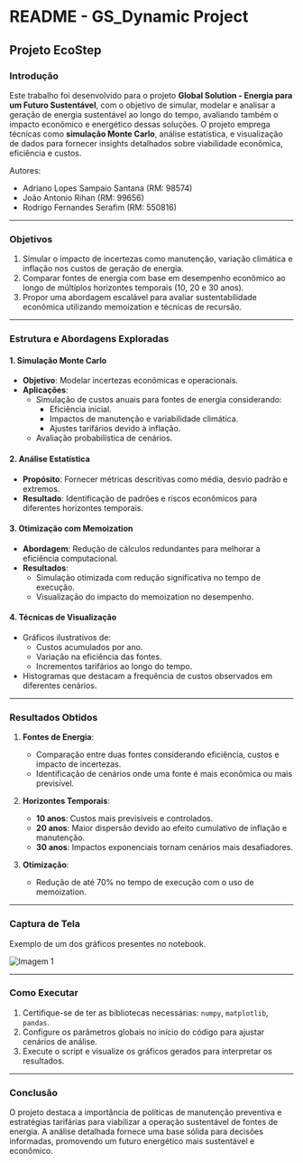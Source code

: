 # **README - GS_Dynamic Project**

## **Projeto EcoStep**

### **Introdução**
Este trabalho foi desenvolvido para o projeto **Global Solution - Energia para um Futuro Sustentável**, com o objetivo de simular, modelar e analisar a geração de energia sustentável ao longo do tempo, avaliando também o impacto econômico e energético dessas soluções. O projeto emprega técnicas como **simulação Monte Carlo**, análise estatística, e visualização de dados para fornecer insights detalhados sobre viabilidade econômica, eficiência e custos.

Autores:  
- Adriano Lopes Sampaio Santana (RM: 98574)  
- João Antonio Rihan (RM: 99656)  
- Rodrigo Fernandes Serafim (RM: 550816)

---

### **Objetivos**
1. Simular o impacto de incertezas como manutenção, variação climática e inflação nos custos de geração de energia.
2. Comparar fontes de energia com base em desempenho econômico ao longo de múltiplos horizontes temporais (10, 20 e 30 anos).
3. Propor uma abordagem escalável para avaliar sustentabilidade econômica utilizando memoization e técnicas de recursão.

---

### **Estrutura e Abordagens Exploradas**

#### **1. Simulação Monte Carlo**
- **Objetivo**: Modelar incertezas econômicas e operacionais.
- **Aplicações**: 
  - Simulação de custos anuais para fontes de energia considerando:
    - Eficiência inicial.
    - Impactos de manutenção e variabilidade climática.
    - Ajustes tarifários devido à inflação.
  - Avaliação probabilística de cenários.

#### **2. Análise Estatística**
- **Propósito**: Fornecer métricas descritivas como média, desvio padrão e extremos.
- **Resultado**: Identificação de padrões e riscos econômicos para diferentes horizontes temporais.

#### **3. Otimização com Memoization**
- **Abordagem**: Redução de cálculos redundantes para melhorar a eficiência computacional.
- **Resultados**: 
  - Simulação otimizada com redução significativa no tempo de execução.
  - Visualização do impacto do memoization no desempenho.

#### **4. Técnicas de Visualização**
- Gráficos ilustrativos de:
  - Custos acumulados por ano.
  - Variação na eficiência das fontes.
  - Incrementos tarifários ao longo do tempo.
- Histogramas que destacam a frequência de custos observados em diferentes cenários.

---

### **Resultados Obtidos**
1. **Fontes de Energia**:
   - Comparação entre duas fontes considerando eficiência, custos e impacto de incertezas.
   - Identificação de cenários onde uma fonte é mais econômica ou mais previsível.

2. **Horizontes Temporais**:
   - **10 anos**: Custos mais previsíveis e controlados.
   - **20 anos**: Maior dispersão devido ao efeito cumulativo de inflação e manutenção.
   - **30 anos**: Impactos exponenciais tornam cenários mais desafiadores.

3. **Otimização**:
   - Redução de até 70% no tempo de execução com o uso de memoization.

---

### **Captura de Tela**

Exemplo de um dos gráficos presentes no notebook.

![Imagem 1](img/1.jpg)

---

### **Como Executar**
1. Certifique-se de ter as bibliotecas necessárias: `numpy`, `matplotlib`, `pandas`.
2. Configure os parâmetros globais no início do código para ajustar cenários de análise.
3. Execute o script e visualize os gráficos gerados para interpretar os resultados.

---

### **Conclusão**
O projeto destaca a importância de políticas de manutenção preventiva e estratégias tarifárias para viabilizar a operação sustentável de fontes de energia. A análise detalhada fornece uma base sólida para decisões informadas, promovendo um futuro energético mais sustentável e econômico.
